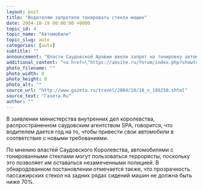 ```yaml
---
layout: post
title: "Водителям запретили тонировать стекла машин"
date: 2004-10-19 00:00:00 +0000
topic_id: 4
topic_name: "Автомобили"
topic_slug: auto
categories: [auto]
subtitle: ""
announcement: "Власти Саудовской Аравии ввели запрет на тонировку автомобильных стекол с целью повышение эффективности борьбы с террористами."
additional_content: "<a href=\"https://absite.ru/forum/index.php?showtopic=19\" target=\"_blank\">АБС-форум: автомобиль</a>"
photo_filename: ""
photo_width: 0
photo_height: 0
photo_alt: ""
source_url: "http://www.gazeta.ru/travel/2004/10/18_n_186250.shtml"
source_text: "Газета.Ru"
author: ""
---
```

В заявлении министерства внутренних дел королевства, распространенном саудовским агентством SPA, говорится, что водителем дается год на то, чтобы привести свои автомобили в соответствие с новыми требованиями.

По мнению властей Саудовского Королевства, автомобилями с тонированными стеклами могут пользоваться террористы, поскольку это позволяет им оставаться незамеченными полицией. В обнародованном постановлении отмечается также, что прозрачность пассажирских стекол на задних рядах сидений машин не должна быть ниже 70%.

